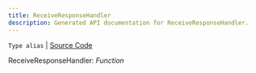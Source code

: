 ```yaml
---
title: ReceiveResponseHandler
description: Generated API documentation for ReceiveResponseHandler.
---
```


`Type alias` | [Source Code](https://github.com/mrCamelCode/jtjs-networking/blob/f4e783b617809eb852924a1666ecfb99972be72d/lib/http/http-client.interface.ts#L42)

ReceiveResponseHandler: _Function_